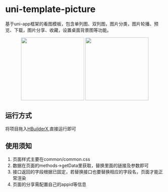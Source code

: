 # uni-template-picture
基于uni-app框架的看图模板，包含单列图、双列图，图片分类，图片轮播、预览、下载，图片分享、收藏，设置桌面背景图等功能。
 
<p align="center">
    <img src="http://img-cdn-qiniu.dcloud.net.cn/uniapp/template/new.png" width="200"/>
    <img src="http://img-cdn-qiniu.dcloud.net.cn/uniapp/template/hot.png" width="200"/>
</p>


## 运行方式

将项目拖入[HBuilderX](http://www.dcloud.io/hbuilderx.html),直接运行即可

## 使用须知

1. 页面样式主要在common/common.css
2. 数据在页面的methods->getData里获取，替换里面的链接及参数即可
3. 接口返回的字段根据已固定，若替换接口也要替换相应的字段名，页面才能正常渲染
3. 页面的分享需配置自己的appid等信息

